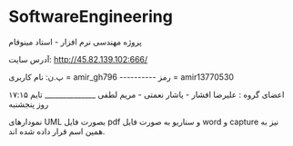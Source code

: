 # SoftwareEngineering
پروژه مهندسی نرم افزار - استاد مینوفام 

آدرس سایت: http://45.82.139.102:666/

پ.ن:   نام کاربری = amir_gh796 ----------  رمز = amir13770530

اعضای گروه : علیرضا افشار - یاشار نعمتی - مریم لطفی  ______________ تایم ۱۷:۱۵ روز پنجشنبه

نمودارهای UML بصورت فایل pdf و سناریو به صورت فایل word و capture نیز به همین اسم قرار داده شده اند.



